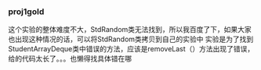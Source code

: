 ### proj1gold
这个实验的整体难度不大，StdRandom类无法找到，所以我百度了下，如果大家也出现这种情况的话，可以将StdRandom类拷贝到自己的实验中
实验是为了找到StudentArrayDeque类中错误的方法，应该是removeLast（）方法出现了错误，给的代码太长了。。。也懒得找具体错在哪

